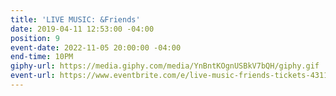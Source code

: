 ```yaml
---
title: 'LIVE MUSIC: &Friends'
date: 2019-04-11 12:53:00 -04:00
position: 9
event-date: 2022-11-05 20:00:00 -04:00
end-time: 10PM
giphy-url: https://media.giphy.com/media/YnBntKOgnUSBkV7bQH/giphy.gif
event-url: https://www.eventbrite.com/e/live-music-friends-tickets-431108967527
---
```


